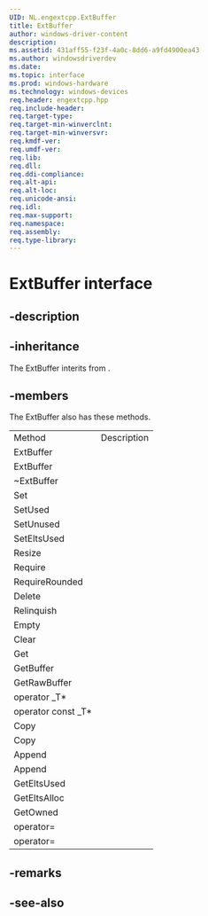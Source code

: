 ```yaml
---
UID: NL.engextcpp.ExtBuffer
title: ExtBuffer
author: windows-driver-content
description: 
ms.assetid: 431aff55-f23f-4a0c-8dd6-a9fd4900ea43
ms.author: windowsdriverdev
ms.date: 
ms.topic: interface
ms.prod: windows-hardware
ms.technology: windows-devices
req.header: engextcpp.hpp
req.include-header:
req.target-type:
req.target-min-winverclnt:
req.target-min-winversvr:
req.kmdf-ver:
req.umdf-ver:
req.lib:
req.dll:
req.ddi-compliance:
req.alt-api:
req.alt-loc:
req.unicode-ansi:
req.idl:
req.max-support:
req.namespace:
req.assembly:
req.type-library:
---
```


# ExtBuffer interface

## -description



## -inheritance

The ExtBuffer interits from . 

## -members

<p>The ExtBuffer also has these methods.</p>
<table>
	<tr>
		<td>Method</td>
		<td>Description</td>
	</tr>
	<tr>
		<td>ExtBuffer</td>
		<td></td>
	</tr>
	<tr>
		<td>ExtBuffer</td>
		<td></td>
	</tr>
	<tr>
		<td>~ExtBuffer</td>
		<td></td>
	</tr>
	<tr>
		<td>Set</td>
		<td></td>
	</tr>
	<tr>
		<td>SetUsed</td>
		<td></td>
	</tr>
	<tr>
		<td>SetUnused</td>
		<td></td>
	</tr>
	<tr>
		<td>SetEltsUsed</td>
		<td></td>
	</tr>
	<tr>
		<td>Resize</td>
		<td></td>
	</tr>
	<tr>
		<td>Require</td>
		<td></td>
	</tr>
	<tr>
		<td>RequireRounded</td>
		<td></td>
	</tr>
	<tr>
		<td>Delete</td>
		<td></td>
	</tr>
	<tr>
		<td>Relinquish</td>
		<td></td>
	</tr>
	<tr>
		<td>Empty</td>
		<td></td>
	</tr>
	<tr>
		<td>Clear</td>
		<td></td>
	</tr>
	<tr>
		<td>Get</td>
		<td></td>
	</tr>
	<tr>
		<td>GetBuffer</td>
		<td></td>
	</tr>
	<tr>
		<td>GetRawBuffer</td>
		<td></td>
	</tr>
	<tr>
		<td>operator _T*</td>
		<td></td>
	</tr>
	<tr>
		<td>operator const _T*</td>
		<td></td>
	</tr>
	<tr>
		<td>Copy</td>
		<td></td>
	</tr>
	<tr>
		<td>Copy</td>
		<td></td>
	</tr>
	<tr>
		<td>Append</td>
		<td></td>
	</tr>
	<tr>
		<td>Append</td>
		<td></td>
	</tr>
	<tr>
		<td>GetEltsUsed</td>
		<td></td>
	</tr>
	<tr>
		<td>GetEltsAlloc</td>
		<td></td>
	</tr>
	<tr>
		<td>GetOwned</td>
		<td></td>
	</tr>
	<tr>
		<td>operator=</td>
		<td></td>
	</tr>
	<tr>
		<td>operator=</td>
		<td></td>
	</tr>
</table>

## -remarks

## -see-also